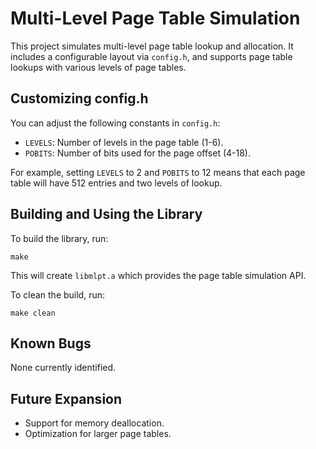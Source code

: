 
# Multi-Level Page Table Simulation

This project simulates multi-level page table lookup and allocation. It includes a configurable layout via `config.h`, and supports page table lookups with various levels of page tables.

## Customizing config.h

You can adjust the following constants in `config.h`:

- `LEVELS`: Number of levels in the page table (1-6).
- `POBITS`: Number of bits used for the page offset (4-18).

For example, setting `LEVELS` to 2 and `POBITS` to 12 means that each page table will have 512 entries and two levels of lookup.

## Building and Using the Library

To build the library, run:

```
make
```

This will create `libmlpt.a` which provides the page table simulation API.

To clean the build, run:

```
make clean
```

## Known Bugs

None currently identified.

## Future Expansion

- Support for memory deallocation.
- Optimization for larger page tables.
